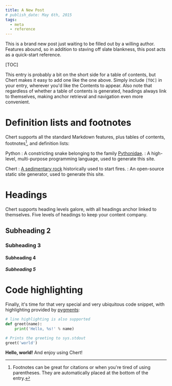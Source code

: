 ```yaml
---
title: A New Post
# publish_date: May 6th, 2015
tags:
  - meta
  - reference
---
```


This is a brand new post just waiting to be filled out by a willing
author. Features abound, so in addition to staving off slate
blankness, this post acts as a quick-start reference.

<!-- HTML comments are the preferred comment syntax for markdown -->
<!-- Note that the title of the post is conventionally prepended as an h1-level heading by the theme -->

[TOC]

This entry is probably a bit on the short side for a table of
contents, but Chert makes it easy to add one like the one above.
Simply include `[TOC]` in your entry, wherever you'd like the Contents
to appear. Also note that regardless of whether a table of contents is
generated, headings always link to themselves, making anchor retrieval
and navigation even more convenient.

# Definition lists and footnotes

Chert supports all the standard Markdown features, plus tables of
contents, footnotes[^note], and definition lists:

Python
:   A constricting snake belonging to the family [Pythonidae][pythonidae].
:   A high-level, multi-purpose programming language, used to generate this site.

Chert
:   [A sedimentary rock][chert_rock] historically used to start fires.
:   An open-source static site generator, used to generate this site.

[^note]: Footnotes can be great for citations or when you're tired of
using parentheses. They are automatically placed at the bottom of the
entry.

# Headings
Chert supports heading levels galore, with all headings anchor linked
to themselves. Five levels of headings to keep your content company.
## Subheading 2
### Subheading 3
#### Subheading 4
##### Subheading 5

# Code highlighting

Finally, it's time for that very special and very ubiquitous code snippet,
with highlighting provided by [pygments][pygments]:

<!-- python is actually the default for code highlighting -->

```python hl_lines="1"
# line highlighting is also supported
def greet(name):
    print('Hello, %s!' % name)

# Prints the greeting to sys.stdout
greet('world')
```

**Hello, world!** And enjoy using Chert!

[pythonidae]: https://en.wikipedia.org/wiki/Pythonidae
[chert_rock]: https://en.wikipedia.org/wiki/Chert
[pygments]: http://pygments.org/
